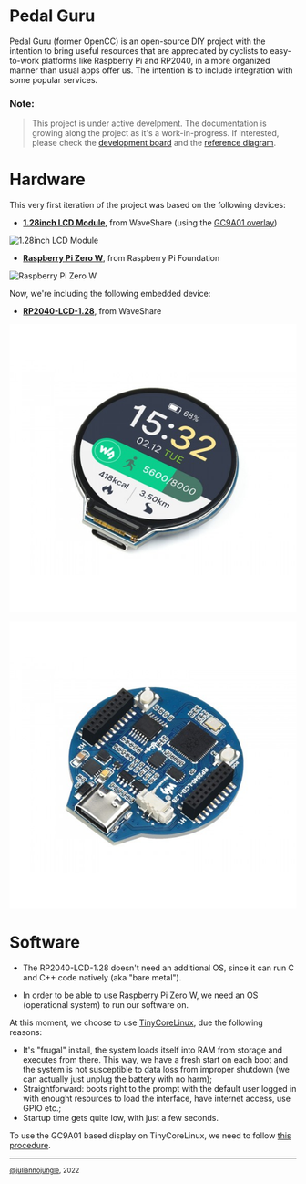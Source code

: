 # Pedal Guru
Pedal Guru (former OpenCC) is an open-source DIY project with the intention to bring useful resources that are appreciated by cyclists to easy-to-work platforms like Raspberry Pi and RP2040, in a more organized manner than usual apps offer us. The intention is to include integration with some popular services.

### Note:
> This project is under active develpment. The documentation is growing along the project as it's a work-in-progress. If interested, please check the [development board](https://github.com/users/juliannojungle/projects/1) and the [reference diagram](DIAGRAM.md).

# Hardware

This very first iteration of the project was based on the following devices:

- **[1.28inch LCD Module](https://www.waveshare.com/wiki/1.28inch_LCD_Module)**, from WaveShare (using the [GC9A01 overlay](https://github.com/juliannojungle/gc9a01-overlay))

![1.28inch LCD Module](Documentation/Image/waveshare_1.28inch_round_lcd.jpg)

- **[Raspberry Pi Zero W](https://www.raspberrypi.com/products/raspberry-pi-zero-w/)**, from Raspberry Pi Foundation

![Raspberry Pi Zero W](Documentation/Image/raspberry_pi_zero_w.jpg)

Now, we're including the following embedded device:

- **[RP2040-LCD-1.28]([https://www.waveshare.com/wiki/1.28inch_LCD_Module](https://www.waveshare.com/rp2040-lcd-1.28.htm))**, from WaveShare

![RP2040-LCD-1.28_front](Documentation/Image/waveshare_rp2040-lcd-1.28_front.jpg)

![RP2040-LCD-1.28_back](Documentation/Image/waveshare_rp2040-lcd-1.28_back.jpg)


# Software

- The RP2040-LCD-1.28 doesn't need an additional OS, since it can run C and C++ code natively (aka "bare metal").

- In order to be able to use Raspberry Pi Zero W, we need an OS (operational system) to run our software on.

At this moment, we choose to use [TinyCoreLinux](http://tinycorelinux.net), due the following reasons:

- It's "frugal" install, the system loads itself into RAM from storage and executes from there. This way, we have a fresh start on each boot and the system is not susceptible to data loss from improper shutdown (we can actually just unplug the battery with no harm);
- Straightforward: boots right to the prompt with the default user logged in with enought resources to load the interface, have internet access, use GPIO etc.;
- Startup time gets quite low, with just a few seconds.

To use the GC9A01 based display on TinyCoreLinux, we need to follow [this procedure](https://github.com/juliannojungle/gc9a01-tinycorelinux-tcz).

---
<sup>[@juliannojungle](https://github.com/juliannojungle), 2022</sup>
